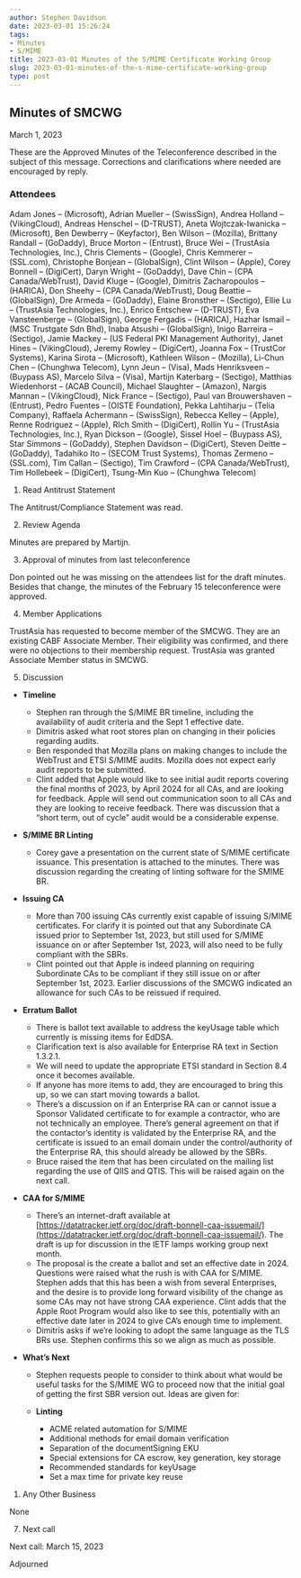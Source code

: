 ```yaml
---
author: Stephen Davidson
date: 2023-03-01 15:26:24
tags:
- Minutes
- S/MIME
title: 2023-03-01 Minutes of the S/MIME Certificate Working Group
slug: 2023-03-01-minutes-of-the-s-mime-certificate-working-group
type: post
---
```


## Minutes of SMCWG

March 1, 2023

These are the Approved Minutes of the Teleconference described in the subject of this message. Corrections and clarifications where needed are encouraged by reply.

### Attendees

Adam Jones – (Microsoft), Adrian Mueller – (SwissSign), Andrea Holland – (VikingCloud), Andreas Henschel – (D-TRUST), Aneta Wojtczak-Iwanicka – (Microsoft), Ben Dewberry – (Keyfactor), Ben Wilson – (Mozilla), Brittany Randall – (GoDaddy), Bruce Morton – (Entrust), Bruce Wei – (TrustAsia Technologies, Inc.), Chris Clements – (Google), Chris Kemmerer – (SSL.com), Christophe Bonjean – (GlobalSign), Clint Wilson – (Apple), Corey Bonnell – (DigiCert), Daryn Wright – (GoDaddy), Dave Chin – (CPA Canada/WebTrust), David Kluge – (Google), Dimitris Zacharopoulos – (HARICA), Don Sheehy – (CPA Canada/WebTrust), Doug Beattie – (GlobalSign), Dre Armeda – (GoDaddy), Elaine Bronsther – (Sectigo), Ellie Lu – (TrustAsia Technologies, Inc.), Enrico Entschew – (D-TRUST), Eva Vansteenberge – (GlobalSign), George Fergadis – (HARICA), Hazhar Ismail – (MSC Trustgate Sdn Bhd), Inaba Atsushi – (GlobalSign), Inigo Barreira – (Sectigo), Jamie Mackey – (US Federal PKI Management Authority), Janet Hines – (VikingCloud), Jeremy Rowley – (DigiCert), Joanna Fox – (TrustCor Systems), Karina Sirota – (Microsoft), Kathleen Wilson – (Mozilla), Li-Chun Chen – (Chunghwa Telecom), Lynn Jeun – (Visa), Mads Henriksveen – (Buypass AS), Marcelo Silva – (Visa), Martijn Katerbarg – (Sectigo), Matthias Wiedenhorst – (ACAB Council), Michael Slaughter – (Amazon), Nargis Mannan – (VikingCloud), Nick France – (Sectigo), Paul van Brouwershaven – (Entrust), Pedro Fuentes – (OISTE Foundation), Pekka Lahtiharju – (Telia Company), Raffaela Achermann – (SwissSign), Rebecca Kelley – (Apple), Renne Rodriguez – (Apple), RIch Smith – (DigiCert), Rollin Yu – (TrustAsia Technologies, Inc.), Ryan Dickson – (Google), Sissel Hoel – (Buypass AS), Star Simmons – (GoDaddy), Stephen Davidson – (DigiCert), Steven Deitte – (GoDaddy), Tadahiko Ito – (SECOM Trust Systems), Thomas Zermeno – (SSL.com), Tim Callan – (Sectigo), Tim Crawford – (CPA Canada/WebTrust), Tim Hollebeek – (DigiCert), Tsung-Min Kuo – (Chunghwa Telecom)

1. Read Antitrust Statement

The Antitrust/Compliance Statement was read.

2. Review Agenda

Minutes are prepared by Martijn.

3. Approval of minutes from last teleconference

Don pointed out he was missing on the attendees list for the draft minutes. Besides that change, the minutes of the February 15 teleconference were approved.

4. Member Applications

TrustAsia has requested to become member of the SMCWG. They are an existing CABF Associate Member. Their eligibility was confirmed, and there were no objections to their membership request. TrustAsia was granted Associate Member status in SMCWG.

5. Discussion

- **Timeline**

  - Stephen ran through the S/MIME BR timeline, including the availability of audit criteria and the Sept 1 effective date.
  - Dimitris asked what root stores plan on changing in their policies regarding audits.
  - Ben responded that Mozilla plans on making changes to include the WebTrust and ETSI S/MIME audits. Mozilla does not expect early audit reports to be submitted.
  - Clint added that Apple would like to see initial audit reports covering the final months of 2023, by April 2024 for all CAs, and are looking for feedback. Apple will send out communication soon to all CAs and they are looking to receive feedback. There was discussion that a “short term, out of cycle” audit would be a considerable expense.

- **S/MIME BR Linting**

  - Corey gave a presentation on the current state of S/MIME certificate issuance. This presentation is attached to the minutes. There was discussion regarding the creating of linting software for the SMIME BR.

- **Issuing CA**

  - More than 700 issuing CAs currently exist capable of issuing S/MIME certificates. For clarify it is pointed out that any Subordinate CA issued prior to September 1st, 2023, but still used for S/MIME issuance on or after September 1st, 2023, will also need to be fully compliant with the SBRs.
  - Clint pointed out that Apple is indeed planning on requiring Subordinate CAs to be compliant if they still issue on or after September 1st, 2023. Earlier discussions of the SMCWG indicated an allowance for such CAs to be reissued if required.

- **Erratum Ballot**

  - There is ballot text available to address the keyUsage table which currently is missing items for EdDSA.
  - Clarification text is also available for Enterprise RA text in Section 1.3.2.1.
  - We will need to update the appropriate ETSI standard in Section 8.4 once it becomes available.
  - If anyone has more items to add, they are encouraged to bring this up, so we can start moving towards a ballot.
  - There’s a discussion on if an Enterprise RA can or cannot issue a Sponsor Validated certificate to for example a contractor, who are not technically an employee. There’s general agreement on that if the contactor’s identity is validated by the Enterprise RA, and the certificate is issued to an email domain under the control/authority of the Enterprise RA, this should already be allowed by the SBRs.
  - Bruce raised the item that has been circulated on the mailing list regarding the use of QIIS and QTIS. This will be raised again on the next call.

- **CAA for S/MIME**

  - There’s an internet-draft available at [https://datatracker.ietf.org/doc/draft-bonnell-caa-issuemail/](https://datatracker.ietf.org/doc/draft-bonnell-caa-issuemail/). The draft is up for discussion in the IETF lamps working group next month.
  - The proposal is the create a ballot and set an effective date in 2024. Questions were raised what the rush is with CAA for S/MIME. Stephen adds that this has been a wish from several Enterprises, and the desire is to provide long forward visibility of the change as some CAs may not have strong CAA experience. Clint adds that the Apple Root Program would also like to see this, potentially with an effective date later in 2024 to give CA’s enough time to implement.
  - Dimitris asks if we’re looking to adopt the same language as the TLS BRs use. Stephen confirms this so we align as much as possible.

- **What’s Next**

  - Stephen requests people to consider to think about what would be useful tasks for the S/MIME WG to proceed now that the initial goal of getting the first SBR version out. Ideas are given for:

  - **Linting**
    - ACME related automation for S/MIME
    - Additional methods for email domain verification
    - Separation of the documentSigning EKU
    - Special extensions for CA escrow, key generation, key storage
    - Recommended standards for keyUsage
    - Set a max time for private key reuse

1. Any Other Business

None

7. Next call

Next call: March 15, 2023

Adjourned